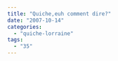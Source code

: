 ```yaml
---
title: "Quiche,euh comment dire?"
date: "2007-10-14"
categories: 
  - "quiche-lorraine"
tags: 
  - "35"
---
```



